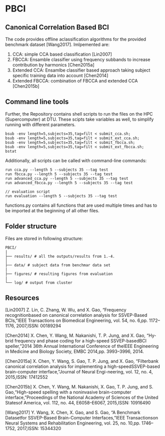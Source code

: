 # PBCI
## Canonical Correlation Based BCI

The code provides offline aclassification algorithms for the provided benchmark dataset [Wang2017]. Imlpemented are:

 1. CCA: simple CCA based classification [Lin2007]
 2. FBCCA: Ensamble classifier using frequency subbands to increase contribution by harmonics [Chen2015a]
 3. Extended CCA: Ensamlbe classifier based approach taking subject specific training data into account  [Chen2014]
 4. Extended FBCCA: combination of FBCCA and extended CCA [Chen2015b]
 
 ## Command line tools
Further, the Repository contains shell scripts to run the files on the HPC (Supercomputer) at DTU. These scipts take variables as well, to simplify running with different parameters.

```
bsub -env length=5,subjects=35,tag=filt < submit_cca.sh;
bsub -env length=5,subjects=35,tag=filt < submit_ext_cca.sh;
bsub -env length=5,subjects=35,tag=filt < submit_fbcca.sh;
bsub -env length=5,subjects=35,tag=filt < submit_ext_fbcca.sh;
bstat
```

Additionally, all scripts can be called with command-line commands:
```
run cca.py --length 5 --subjects 35 --tag test
run fbcca.py --length 5 --subjects 35 --tag test
run advanced_cca.py --length 5 --subjects 35 --tag test
run advanced_fbcca.py --length 5 --subjects 35 --tag test

// evaluation script
run evaluation --length 5 --subjects 35 --tag test
```

functions.py contains all functions that are used multiple times and has to be imported at the beginning of all other files.

## Folder structure
Files are stored in following structure:
```
PBCI/
|
├── results/ # all the outputs/results from 1.-4.       
│
├── data/ # subject data from benchmar data set
|
├── figures/ # resulting figures from evaluation
|
└── log/ # output from cluster
```

## Resources
[Lin2007] Z.  Lin,  C.  Zhang,  W.  Wu,  and  X.  Gao,  “Frequency  recognitionbased  on  canonical  correlation  analysis  for  SSVEP-Based  BCIs,”IEEE  Transactions  on  Biomedical  Engineering,  vol.  54,  no.  6,pp. 1172–1176, 2007,ISSN: 00189294


[Chen2014] X.  Chen,  Y.  Wang,  M.  Nakanishi,  T.  P.  Jung,  and  X.  Gao,  “Hy-brid  frequency  and  phase  coding  for  a  high-speed  SSVEP-basedBCI  speller,”2014  36th  Annual  International  Conference  of  theIEEE  Engineering  in  Medicine  and  Biology  Society,  EMBC  2014,pp. 3993–3996, 2014.


[Chen2015a] X.   Chen,   Y.   Wang,   S.   Gao,   T.   P.   Jung,   and   X.   Gao,   “Filterbank  canonical  correlation  analysis  for  implementing  a  high-speedSSVEP-based  brain-computer  interface,”Journal  of  Neural  Engi-neering, vol. 12, no. 4, 2015,ISSN: 17412552


[Chen2015b] X.  Chen,  Y.  Wang,  M.  Nakanishi,  X.  Gao,  T.  P.  Jung,  and  S.  Gao,“High-speed  spelling  with  a  noninvasive  brain-computer  interface,”Proceedings of the National Academy of Sciences of the United Statesof America, vol. 112, no. 44, E6058–E6067, 2015,ISSN: 10916490


[Wang2017] Y.  Wang,  X.  Chen,  X.  Gao,  and  S.  Gao,  “A  Benchmark  Datasetfor  SSVEP-Based  Brain-Computer  Interfaces,”IEEE  Transactionson Neural Systems and Rehabilitation Engineering, vol. 25, no. 10,pp. 1746–1752, 2017,ISSN: 15344320
